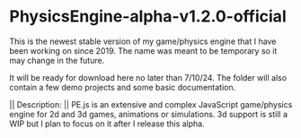 # PhysicsEngine-alpha-v1.2.0-official

This is the newest stable version of my game/physics engine that I have been working 
on since 2019. The name was meant to be temporary so it may change in the future.

It will be ready for download here no later than 7/10/24. The folder 
will also contain a few demo projects and some basic documentation.

|| Description: ||
PE.js is an extensive and complex JavaScript game/physics engine for 2d and 3d 
games, animations or simulations. 3d support is still a WIP 
but I plan to focus on it after I release this alpha.
